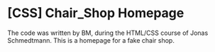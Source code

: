 # [CSS] Chair_Shop Homepage
The code was written by BM, during the HTML/CSS course of Jonas Schmedtmann.
This is a homepage for a fake chair shop.
